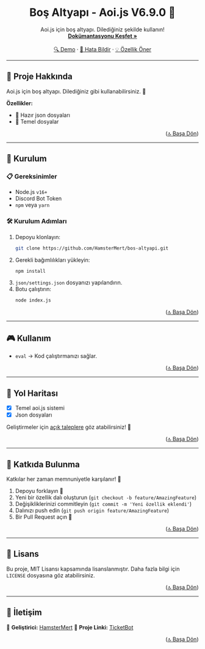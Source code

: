 <a id="readme-top"></a>

<div align="center">
  <h1>Boş Altyapı - Aoi.js V6.9.0 🤖</h1>
  <p>
    Aoi.js için boş altyapı. Dilediğiniz şekilde kullanın!
    <br />
    <a href="https://github.com/HamsterMert/bos-altyapi"><strong>Dokümantasyonu Keşfet »</strong></a>
    <br />
    <br />
    <a href="https://github.com/HamsterMert/bos-altyapi">🔍 Demo</a>
    &middot;
    <a href="https://github.com/HamsterMert/bos-altyapi/issues">🐞 Hata Bildir</a>
    &middot;
    <a href="https://github.com/HamsterMert/bos-altyapi/issues">💡 Özellik Öner</a>
  </p>
</div>

---

## 📌 Proje Hakkında

Aoi.js için boş altyapı. Dilediğiniz gibi kullanabilirsiniz. 📨

**Özellikler:**
- 🦉 Hazır json dosyaları
- 📁 Temel dosyalar

<p align="right">(<a href="#readme-top">🔝 Başa Dön</a>)</p>

---

## 🚀 Kurulum

### 📋 Gereksinimler
- Node.js `v16+`
- Discord Bot Token
- `npm` veya `yarn`

### 🛠️ Kurulum Adımları
1. Depoyu klonlayın:
   ```sh
   git clone https://github.com/HamsterMert/bos-altyapi.git
   ```
2. Gerekli bağımlılıkları yükleyin:
   ```sh
   npm install
   ```
3. `json/settings.json` dosyanızı yapılandırın.
4. Botu çalıştırın:
   ```sh
   node index.js
   ```

<p align="right">(<a href="#readme-top">🔝 Başa Dön</a>)</p>

---

## 🎮 Kullanım

- `eval` → Kod çalıştırmanızı sağlar.

<p align="right">(<a href="#readme-top">🔝 Başa Dön</a>)</p>

---

## 📅 Yol Haritası

- [x] Temel aoi.js sistemi
- [x] Json dosyaları

Geliştirmeler için [açık taleplere](https://github.com/HamsterMert/ticketbot/issues) göz atabilirsiniz! 🚀

<p align="right">(<a href="#readme-top">🔝 Başa Dön</a>)</p>

---

## 🤝 Katkıda Bulunma

Katkılar her zaman memnuniyetle karşılanır! 🎉

1. Depoyu forklayın 🍴
2. Yeni bir özellik dalı oluşturun (`git checkout -b feature/AmazingFeature`)
3. Değişikliklerinizi commitleyin (`git commit -m 'Yeni özellik eklendi'`)
4. Dalınızı push edin (`git push origin feature/AmazingFeature`)
5. Bir Pull Request açın 📌

<p align="right">(<a href="#readme-top">🔝 Başa Dön</a>)</p>

---

## 📜 Lisans

Bu proje, MIT Lisansı kapsamında lisanslanmıştır. Daha fazla bilgi için `LICENSE` dosyasına göz atabilirsiniz.

<p align="right">(<a href="#readme-top">🔝 Başa Dön</a>)</p>

---

## 📧 İletişim

📌 **Geliştirici:** [HamsterMert](https://github.com/HamsterMert)
📌 **Proje Linki:** [TicketBot](https://github.com/HamsterMert/bos-altyapi)

<p align="right">(<a href="#readme-top">🔝 Başa Dön</a>)</p>

